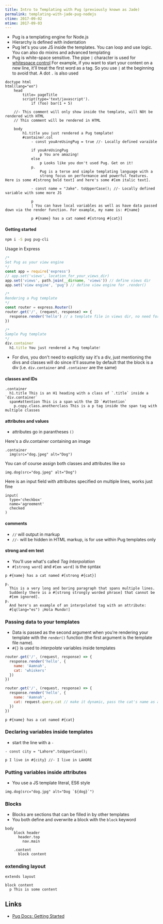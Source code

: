 ```yaml
---
title: Intro to Templating with Pug (previously known as Jade)
permalink: templating-with-jade-pug-nodejs
ctime: 2017-09-02
mtime: 2017-09-03
---
```


- Pug is a templating engine for Node.js
- Hierarchy is defined with indentation
- Pug let's you use JS inside the templates. You can loop and use logic. You can also do mixins and advanced templating
- Pug is white-space sensitive. The pipe `|` character is used for [whitespace control](https://pugjs.org/language/plain-text.html#whitespace-control) For example, if you want to start your content on a new line, it'll treat the first word as a tag. So you use `|` at the beginning to avoid that.  A dot `.` is also used

```jade
doctype html
html(lang="en")
	head
		title= pageTitle
		script(type='text/javascript').
			if (foo) bar(1 + 5)
	
	//- This comment will only show inside the template, will NOt be rendered with HTML
	// This comment will be rendered in HTML

	body
		h1.title you just rendered a Pug template!
		#container.col
			- const youAreUsingPug = true //- Locally defined varaible

			if youAreUsingPug
				p You are amazing!
			else
				p Looks like you don't used Pug. Get on it!
			p.
				Pug is a terse and simple templating language with a 
				strong focus on performance and powerful features. Here is some #[strong bold text] and here's some #[em italic text].

			- const name = "Jake". toUpperCase(); //- Locally defined variable with some more JS

			p
			| You can have local variables as well as have data passed down via the render function. For example, my name is: #{name}

			p #{name} has a cat named #[strong #{cat}]
```

#### Getting started

```bash
npm i -S pug pug-cli
```

Usage in Express

```javascript
/*
Set Pug as your view engine
*/
const app = require('express')
// app.set('views', location_for_your_views_dir)
app.set('views', path.join(__dirname, 'views')) // define views dir
app.set('view engine', 'pug') // define view engine for .render()
```

```javascript
/*
Rendering a Pug template
*/
const router = express.Router()
router.get('/', (request, response) => {
  response.render('hello') // a template file in views dir, no need for file extension
})
```

```javascript
/*
Sample Pug template
*/ 
div.container
  h1.title You just rendered a Pug template!
```

- For divs, you don't need to explicitly say it's a div, just mentioning the divs and classes will do since it'll assume by default that the block is a div (i.e. `div.container` and `.container` are the same)

#### classes and IDs

```jade
.container
  h1.title This is an H1 heading with a class of `.title` inside a `div.container`
  span#attention This is a span with the ID `#attention`
    p.copy.class.anotherclass This is a p tag inside the span tag with multiple classes
```

#### attributes and values

- attributes go in parantheses `()`

Here's a div.container containing an image

```jade
.container
  img(src="dog.jpeg" alt="Dog")
```

You can of course assign both classes and attributes like so

```jade
img.dog(src="dog.jpeg" alt="Dog")
```

Here is an input field with attributes specified on multiple lines, works just fine

```jade
input(
  type='checkbox'
  name='agreement'
  checked
)
```

#### comments

- `//` will output in markup
- `//-` will be hidden in HTML markup, is for use within Pug templates only
 
#### strong and em text

- You'll use what's called _Tag Interpolation_
- `#[strong word]` and `#[em word]` is the syntax

```jade
p #{name} has a cat named #[strong #{cat}]
```

```jade
p.
  This is a very long and boring paragraph that spans multiple lines.
  Suddenly there is a #[strong strongly worded phrase] that cannot be
  #[em ignored].
p.
  And here's an example of an interpolated tag with an attribute:
  #[q(lang="es") ¡Hola Mundo!]
```


### Passing data to your templates

- Data is passed as the second argument when you're rendering your template with the `render()` function (the first argument is the template file name).
- `#{}` is used to _interpolate_ variables inside templates

```javascript
router.get('/', (request, response) => {
  response.render('hello', {
    name: 'Aamnah',
    cat: 'whiskers'
  })
})
```

```javascript
router.get('/', (request, response) => {
  response.render('hello', {
    name: 'Aamnah',
    cat: request.query.cat // make it dynamic, pass the cat's name as a URL query
  })
})
```

```jade
p #{name} has a cat named #{cat}
```

### Declaring variables inside templates

- start the line with a `-`

```jade
- const city = "Lahore".toUpperCase();

p I live in #{city} //- I live in LAHORE
```

### Putting variables inside attributes

- You use a JS template literal, ES6 style

```jade
img.dog(src="dog.jpg" alt="Dog `${dog}`")
```

### Blocks
- Blocks are sections that can be filled in by other templates
- You both define and overwrite a block with the `block` keyword


```jade
body
	block header
	  header.top
	    nav.main

	.content
	  block content
```

### extending layout

```jade
extends layout

block content
  p This is some content
```


Links
---

- [Pug Docs: Getting Started](https://pugjs.org/api/getting-started.html)